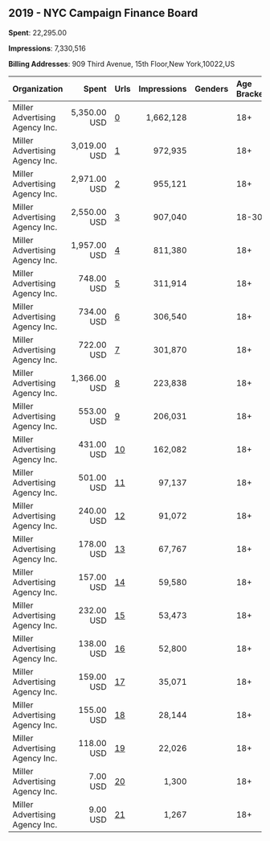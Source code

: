 ## 2019 - NYC Campaign Finance Board 
**Spent**: 22,295.00

**Impressions**: 7,330,516

**Billing Addresses**: 909 Third Avenue, 15th Floor,New York,10022,US

|Organization|Spent|Urls|Impressions|Genders|Age Brackets|Country Codes|
|:---|---:|:---|---:|:---|:---|:---|
|Miller Advertising Agency  Inc.|5,350.00 USD|[0](https://www.snap.com/political-ads/asset/e1d073c913ac4ece12829f117d3433b0ce21dc057153d521b921db7f471d8a5e?mediaType=jpg)|1,662,128||18+|united states|
|Miller Advertising Agency  Inc.|3,019.00 USD|[1](https://www.snap.com/political-ads/asset/bcbca56cf0820adeb55e870fe839bd34343153ccd4e605998e497a9ee19e07bb?mediaType=jpg)|972,935||18+|united states|
|Miller Advertising Agency  Inc.|2,971.00 USD|[2](https://www.snap.com/political-ads/asset/795fdf98d01d8da24d0a8ddc079269beffb9fb0320d2876b672ebc02c69d4828?mediaType=jpg)|955,121||18+|united states|
|Miller Advertising Agency  Inc.|2,550.00 USD|[3](https://www.snap.com/political-ads/asset/6bf5b6e39f23413c778131a2b7684bfaf046aaef19c5e35c6bedc87fabb3f3d1?mediaType=jpg)|907,040||18-30|united states|
|Miller Advertising Agency  Inc.|1,957.00 USD|[4](https://www.snap.com/political-ads/asset/18fb52083addfea3f3f62425777f1e769300cd441aee70b34bb5c9627136dff1?mediaType=jpg)|811,380||18+|united states|
|Miller Advertising Agency  Inc.|748.00 USD|[5](https://www.snap.com/political-ads/asset/fdad17556a3c7d4b285fc542db4b88f7d852a04da3d624568335402ad305bd89?mediaType=jpg)|311,914||18+|united states|
|Miller Advertising Agency  Inc.|734.00 USD|[6](https://www.snap.com/political-ads/asset/8c53ffb5e189947f90157f96fbf8ffcf1e941adbd475b4930d46fbdef3ba0dee?mediaType=jpg)|306,540||18+|united states|
|Miller Advertising Agency  Inc.|722.00 USD|[7](https://www.snap.com/political-ads/asset/72a455126777fd2c14c05f560c6222b58a902ca84a85e5655b382d43d256956d?mediaType=jpg)|301,870||18+|united states|
|Miller Advertising Agency  Inc.|1,366.00 USD|[8](https://www.snap.com/political-ads/asset/347744fd019d4e20f200d478fd7dd867702917427636f868c955591817bc129d?mediaType=jpg)|223,838||18+|united states|
|Miller Advertising Agency  Inc.|553.00 USD|[9](https://www.snap.com/political-ads/asset/cb976d9a00377f51e8f9f8a3dd69d5db23b5198ea3ad7b9999708b984d131bc8?mediaType=jpg)|206,031||18+|united states|
|Miller Advertising Agency  Inc.|431.00 USD|[10](https://www.snap.com/political-ads/asset/a7dee0d668af2d3410a20c709bf92241a099f2d96616454262fce46631ad766f?mediaType=jpg)|162,082||18+|united states|
|Miller Advertising Agency  Inc.|501.00 USD|[11](https://www.snap.com/political-ads/asset/90b4d41af1711c7704c33365dcd3e7f621df82e4d4448307ce421c567ea81b8d?mediaType=jpg)|97,137||18+|united states|
|Miller Advertising Agency  Inc.|240.00 USD|[12](https://www.snap.com/political-ads/asset/90b4d41af1711c7704c33365dcd3e7f621df82e4d4448307ce421c567ea81b8d?mediaType=jpg)|91,072||18+|united states|
|Miller Advertising Agency  Inc.|178.00 USD|[13](https://www.snap.com/political-ads/asset/347744fd019d4e20f200d478fd7dd867702917427636f868c955591817bc129d?mediaType=jpg)|67,767||18+|united states|
|Miller Advertising Agency  Inc.|157.00 USD|[14](https://www.snap.com/political-ads/asset/6b2f16618614e0a21682df1aefe3cb293ce2c262f5e8fe9926fa30ba3f0da5c3?mediaType=jpg)|59,580||18+|united states|
|Miller Advertising Agency  Inc.|232.00 USD|[15](https://www.snap.com/political-ads/asset/a7dee0d668af2d3410a20c709bf92241a099f2d96616454262fce46631ad766f?mediaType=jpg)|53,473||18+|united states|
|Miller Advertising Agency  Inc.|138.00 USD|[16](https://www.snap.com/political-ads/asset/96c7bd927c38ed666822d101ee64c15d59220816cf086c073925a53dff83e23e?mediaType=jpg)|52,800||18+|united states|
|Miller Advertising Agency  Inc.|159.00 USD|[17](https://www.snap.com/political-ads/asset/96c7bd927c38ed666822d101ee64c15d59220816cf086c073925a53dff83e23e?mediaType=jpg)|35,071||18+|united states|
|Miller Advertising Agency  Inc.|155.00 USD|[18](https://www.snap.com/political-ads/asset/cb976d9a00377f51e8f9f8a3dd69d5db23b5198ea3ad7b9999708b984d131bc8?mediaType=jpg)|28,144||18+|united states|
|Miller Advertising Agency  Inc.|118.00 USD|[19](https://www.snap.com/political-ads/asset/6b2f16618614e0a21682df1aefe3cb293ce2c262f5e8fe9926fa30ba3f0da5c3?mediaType=jpg)|22,026||18+|united states|
|Miller Advertising Agency  Inc.|7.00 USD|[20](https://www.snap.com/political-ads/asset/d5deeffcf4a743aac2189776267ab2532c4f411be541c382073b5f423ef230ac?mediaType=jpg)|1,300||18+|united states|
|Miller Advertising Agency  Inc.|9.00 USD|[21](https://www.snap.com/political-ads/asset/0134f3a5162db7d2008917205101d13d63f76acf4734744de0ee3e4b92575863?mediaType=jpg)|1,267||18+|united states|
